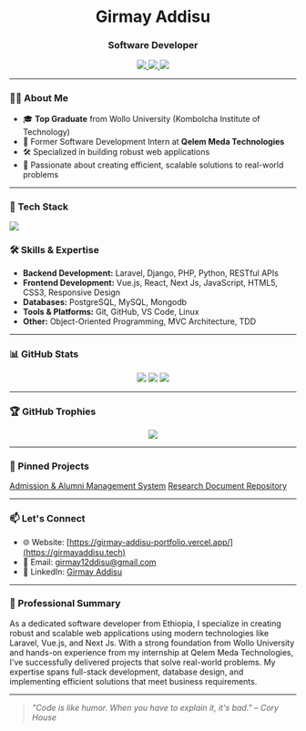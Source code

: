 <h1 align="center">Girmay Addisu</h1>
<h3 align="center">Software Developer </h3>


<p align="center">
  <a href="https://bit.ly/48GV2Cp" target="_blank">
    <img src="https://img.shields.io/badge/LinkedIn-blue?style=for-the-badge&logo=linkedin" />
  </a>
  <a href="mailto:girmay12adisu@gmail.com" target="_blank">
    <img src="https://img.shields.io/badge/Email-D14836?style=for-the-badge&logo=gmail&logoColor=white" />
  </a>
  <a href="https://bit.ly/4qhkwfQ" target="_blank">
    <img src="https://img.shields.io/badge/GitHub-000?style=for-the-badge&logo=github&logoColor=white" />
  </a>
</p>

---

### 👨‍💻 About Me

- 🎓 **Top Graduate** from Wollo University (Kombolcha Institute of Technology)
- 💼 Former Software Development Intern at **Qelem Meda Technologies**
- 🛠️ Specialized in building robust web applications
- 🧠 Passionate about creating efficient, scalable solutions to real-world problems

---

### 🚀 Tech Stack

<p align="left">
  <img src="https://skillicons.dev/icons?i=laravel,vue,django,php,js,html,css,python,git,github,vscode,postgres,mysql,mongodb,react,next,nuxt" />
</p>

### 🛠️ Skills & Expertise

- **Backend Development:** Laravel, Django, PHP, Python, RESTful APIs
- **Frontend Development:** Vue.js, React, Next Js,  JavaScript, HTML5, CSS3, Responsive Design
- **Databases:** PostgreSQL, MySQL, Mongodb
- **Tools & Platforms:** Git, GitHub, VS Code, Linux
- **Other:** Object-Oriented Programming, MVC Architecture, TDD

---

### 📊 GitHub Stats

<p align="center">
  <img src="https://github-readme-stats.vercel.app/api?username=girmiyadisu122542&show_icons=true&theme=radical" />
  <img src="https://github-readme-streak-stats.herokuapp.com/?user=girmiyadisu122542&theme=radical" />
  <img src="https://github-readme-stats.vercel.app/api/top-langs/?username=girmiyadisu122542&layout=compact&theme=radical" />
</p>

---

### 🏆 GitHub Trophies

<p align="center">
  <img src="https://github-profile-trophy.vercel.app/?username=girmiyadisu122542&theme=monokai&no-frame=true&no-bg=true&margin-w=4" />
</p>

---

### 📌 Pinned Projects

[Admission & Alumni Management System](https://github.com/girmiyadisu122542/admission_and_almuni)
[Research Document Repository](https://github.com/girmiyadisu122542/project-repository)

---

### 📫 Let's Connect

- 🌐 Website: [https://girmay-addisu-portfolio.vercel.app/](https://girmayaddisu.tech)
- 📧 Email: [girmay12ddisu@gmail.com](mailto:girmay12ddisu@gmail.com)
- 💼 LinkedIn: [Girmay Addisu](https://bit.ly/48GV2Cp)

---

### 📝 Professional Summary

As a dedicated software developer from Ethiopia, I specialize in creating robust and scalable web applications using modern technologies like Laravel, Vue.js, and Next Js. With a strong foundation from Wollo University and hands-on experience from my internship at Qelem Meda Technologies, I've successfully delivered projects that solve real-world problems. My expertise spans full-stack development, database design, and implementing efficient solutions that meet business requirements.

---

> *"Code is like humor. When you have to explain it, it's bad." – Cory House*
